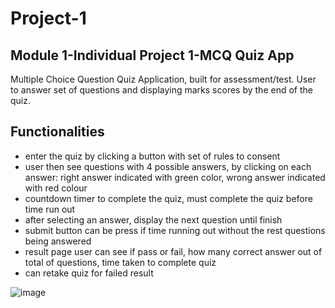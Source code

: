 # Project-1

## Module 1-Individual Project 1-MCQ Quiz App

Multiple Choice Question Quiz Application, built for assessment/test. User to answer set of questions and displaying marks scores by the end of the quiz.

## Functionalities
- enter the quiz by clicking a button with set of rules to consent 
- user then see questions with 4 possible answers, by clicking on each answer: right answer indicated with green color, wrong answer indicated with red colour
- countdown timer to complete the quiz, must complete the quiz before time run out
- after selecting an answer, display the next question until finish
- submit button can be press if time running out without the rest questions being answered
- result page user can see if pass or fail, how many correct answer out of total of questions, time taken to complete quiz
- can retake quiz for failed result


![image](https://user-images.githubusercontent.com/94664124/146491679-17d48efc-ca7f-47e9-aa5d-bed0330c5b17.png)

